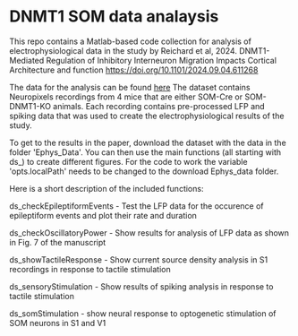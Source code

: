 # DNMT1 SOM data analaysis
This repo contains a Matlab-based code collection for  analysis of electrophysiological data in the study by Reichard et al, 2024.
DNMT1-Mediated Regulation of Inhibitory Interneuron Migration Impacts Cortical Architecture and function
https://doi.org/10.1101/2024.09.04.611268

The data for the analysis can be found [here](https://doi.org/10.6084/m9.figshare.28282838.v2)
The dataset contains Neuropixels recordings from 4 mice that are either SOM-Cre or SOM-DNMT1-KO animals. Each recording contains pre-processed LFP and spiking data that was used to create the electrophysiological results of the study.

To get to the results in the paper, download the dataset with the data in the folder 'Ephys_Data'.
You can then use the main functions (all starting with ds_) to create different figures. For the code to work the variable 'opts.localPath' needs to be changed to the download Ephys_data folder.

Here is a short description of the included functions:

ds_checkEpileptiformEvents - Test the LFP data for the occurence of epileptiform events and plot their rate and duration

ds_checkOscillatoryPower - Show results for analysis of LFP data as shown in Fig. 7 of the manuscript

ds_showTactileResponse - Show current source density analysis in S1 recordings in response to tactile stimulation

ds_sensoryStimulation - Show results of spiking analysis in response to tactile stimulation

ds_somStimulation - show neural response to optogenetic stimulation of SOM neurons in S1 and V1
